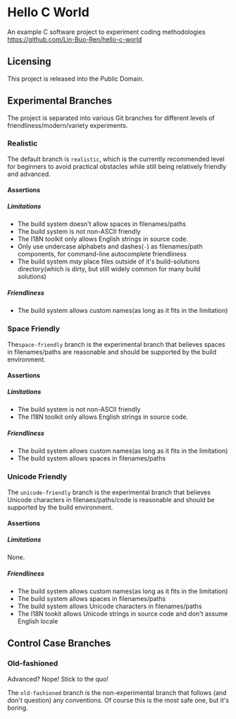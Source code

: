 # Hello C World

An example C software project to experiment coding methodologies
<https://github.com/Lin-Buo-Ren/hello-c-world>

## Licensing

This project is released into the Public Domain.

## Experimental Branches

The project is separated into various Git branches for different levels of friendliness/modern/variety experiments.

### Realistic

The default branch is `realistic`, which is the currently recommended level for beginners to avoid practical obstacles while still being relatively friendly and advanced.

#### Assertions

##### Limitations

* The build system doesn't allow spaces in filenames/paths
* The build system is not non-ASCII friendly
* The I18N toolkit only allows English strings in source code.
* Only use undercase alphabets and dashes(`-`) as filenames/path components, for command-line autocomplete friendliness
* The build system *may* place files outside of it's build-solutions directory(which is dirty, but still widely common for many build solutions)

##### Friendliness

* The build system allows custom names(as long as it fits in the limitation)

### Space Friendly

The`space-friendly` branch is the experimental branch that believes spaces in filenames/paths are reasonable and should be supported by the build environment.

#### Assertions

##### Limitations

- The build system is not non-ASCII friendly
- The I18N toolkit only allows English strings in source code.

#####  Friendliness

- The build system allows custom names(as long as it fits in the limitation)
- The build system allows spaces in filenames/paths

### Unicode Friendly

The `unicode-friendly` branch is the experimental branch that believes Unicode characters in filenaes/paths/code is reasonable and should be supported by the build environment.

#### Assertions

##### Limitations

None.

#####  Friendliness

- The build system allows custom names(as long as it fits in the limitation)
- The build system allows spaces in filenames/paths
- The build system allows Unicode characters in filenames/paths
- The I18N tookit allows Unicode strings in source code and don't assume English locale

## Control Case Branches

### Old-fashioned

Advanced?  Nope!  Stick to the quo!

The `old-fashioned` branch is the non-experimental branch that follows (and don't question) any conventions.  Of course this is the most safe one, but it's boring.
